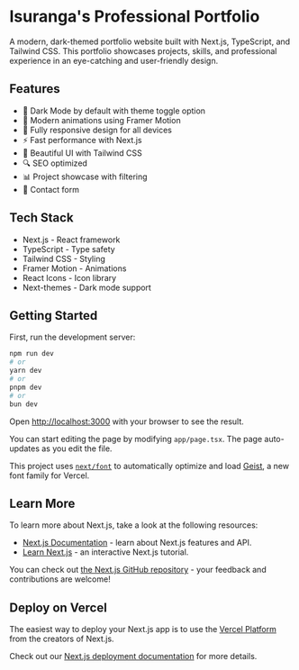 # Isuranga's Professional Portfolio

A modern, dark-themed portfolio website built with Next.js, TypeScript, and Tailwind CSS. This portfolio showcases projects, skills, and professional experience in an eye-catching and user-friendly design.

## Features

- 🌙 Dark Mode by default with theme toggle option
- 💫 Modern animations using Framer Motion
- 📱 Fully responsive design for all devices
- ⚡ Fast performance with Next.js
- 🎨 Beautiful UI with Tailwind CSS
- 🔍 SEO optimized
- 📊 Project showcase with filtering
- 📝 Contact form

## Tech Stack

- Next.js - React framework
- TypeScript - Type safety
- Tailwind CSS - Styling
- Framer Motion - Animations
- React Icons - Icon library
- Next-themes - Dark mode support

## Getting Started

First, run the development server:

```bash
npm run dev
# or
yarn dev
# or
pnpm dev
# or
bun dev
```

Open [http://localhost:3000](http://localhost:3000) with your browser to see the result.

You can start editing the page by modifying `app/page.tsx`. The page auto-updates as you edit the file.

This project uses [`next/font`](https://nextjs.org/docs/app/building-your-application/optimizing/fonts) to automatically optimize and load [Geist](https://vercel.com/font), a new font family for Vercel.

## Learn More

To learn more about Next.js, take a look at the following resources:

- [Next.js Documentation](https://nextjs.org/docs) - learn about Next.js features and API.
- [Learn Next.js](https://nextjs.org/learn) - an interactive Next.js tutorial.

You can check out [the Next.js GitHub repository](https://github.com/vercel/next.js) - your feedback and contributions are welcome!

## Deploy on Vercel

The easiest way to deploy your Next.js app is to use the [Vercel Platform](https://vercel.com/new?utm_medium=default-template&filter=next.js&utm_source=create-next-app&utm_campaign=create-next-app-readme) from the creators of Next.js.

Check out our [Next.js deployment documentation](https://nextjs.org/docs/app/building-your-application/deploying) for more details.
